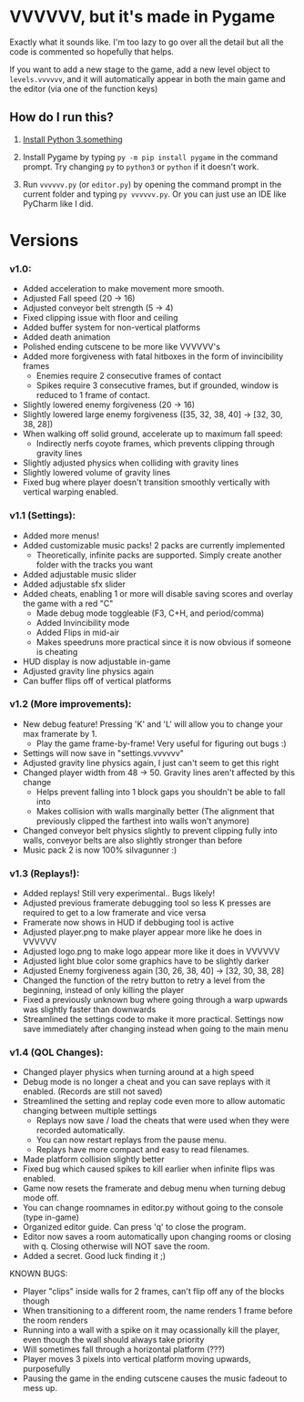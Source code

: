 # VVVVVV, but it's made in Pygame

Exactly what it sounds like. I'm too lazy to go over all the detail but all the code is commented so hopefully that helps.

If you want to add a new stage to the game, add a new level object to `levels.vvvvvv`, and it will automatically appear in both the main game and the editor (via one of the function keys)

## How do I run this?
1. [Install Python 3.something](https://www.python.org/ftp/python/3.8.3/python-3.8.3.exe)

2. Install Pygame by typing `py -m pip install pygame` in the command prompt. Try changing `py` to `python3` or `python` if it doesn't work.

3. Run `vvvvvv.py` (or `editor.py`) by opening the command prompt in the current folder and typing `py vvvvvv.py`. Or you can just use an IDE like PyCharm like I did.


# Versions

### v1.0:

+ Added acceleration to make movement more smooth.
+ Adjusted Fall speed (20 -> 16)
+ Adjusted conveyor belt strength (5 -> 4)
+ Fixed clipping issue with floor and ceiling
+ Added buffer system for non-vertical platforms
+ Added death animation
+ Polished ending cutscene to be more like VVVVVV's
+ Added more forgiveness with fatal hitboxes in the form of invincibility frames
   + Enemies require 2 consecutive frames of contact
   + Spikes require 3 consecutive frames, but if grounded, window is reduced to 1 frame of contact.
+ Slightly lowered enemy forgiveness (20 -> 16)
+ Slightly lowered large enemy forgiveness ([35, 32, 38, 40] -> [32, 30, 38, 28])
+ When walking off solid ground, accelerate up to maximum fall speed:
   + Indirectly nerfs coyote frames, which prevents clipping through gravity lines
+ Slightly adjusted physics when colliding with gravity lines
+ Slightly lowered volume of gravity lines
+ Fixed bug where player doesn't transition smoothly vertically with vertical warping enabled.

### v1.1 (Settings):

+ Added more menus!
+ Added customizable music packs! 2 packs are currently implemented
	+ Theoretically, infinite packs are supported. Simply create another folder with the tracks you want
+ Added adjustable music slider
+ Added adjustable sfx slider
+ Added cheats, enabling 1 or more will disable saving scores and overlay the game with a red "C"
	+ Made debug mode toggleable (F3, C+H, and period/comma)
	+ Added Invincibility mode
	+ Added Flips in mid-air
	+ Makes speedruns more practical since it is now obvious if someone is cheating
+ HUD display is now adjustable in-game
+ Adjusted gravity line physics again
+ Can buffer flips off of vertical platforms

### v1.2 (More improvements):

+ New debug feature! Pressing 'K' and 'L' will allow you to change your max framerate by 1.
	+ Play the game frame-by-frame! Very useful for figuring out bugs :)
+ Settings will now save in "settings.vvvvvv"
+ Adjusted gravity line physics again, I just can't seem to get this right
+ Changed player width from 48 -> 50. Gravity lines aren't affected by this change
	+ Helps prevent falling into 1 block gaps you shouldn't be able to fall into
	+ Makes collision with walls marginally better (The alignment that previously clipped the farthest into walls won't anymore)
+ Changed conveyor belt physics slightly to prevent clipping fully into walls, conveyor belts are also slightly stronger than before
+ Music pack 2 is now 100% siIvagunner :)

### v1.3 (Replays!):

+ Added replays! Still very experimental.. Bugs likely!
+ Adjusted previous framerate debugging tool so less K presses are required to get to a low framerate and vice versa
+ Framerate now shows in HUD if debbuging tool is active
+ Adjusted player.png to make player appear more like he does in VVVVVV
+ Adjusted logo.png to make logo appear more like it does in VVVVVV
+ Adjusted light blue color some graphics have to be slightly darker
+ Adjusted Enemy forgiveness again [30, 26, 38, 40] -> [32, 30, 38, 28]
+ Changed the function of the retry button to retry a level from the beginning, instead of only killing the player
+ Fixed a previously unknown bug where going through a warp upwards was slightly faster than downwards
+ Streamlined the settings code to make it more practical. Settings now save immediately after changing instead when going to the main menu

### v1.4 (QOL Changes):

+ Changed player physics when turning around at a high speed
+ Debug mode is no longer a cheat and you can save replays with it enabled. (Records are still not saved)
+ Streamlined the setting and replay code even more to allow automatic changing between multiple settings
	+ Replays now save / load the cheats that were used when they were recorded automatically.
	+ You can now restart replays from the pause menu.
	+ Replays have more compact and easy to read filenames.
+ Made platform collision slightly better
+ Fixed bug which caused spikes to kill earlier when infinite flips was enabled.
+ Game now resets the framerate and debug menu when turning debug mode off.
+ You can change roomnames in editor.py without going to the console (type in-game)
+ Organized editor guide. Can press 'q' to close the program.
+ Editor now saves a room automatically upon changing rooms or closing with q. Closing otherwise will NOT save the room.
+ Added a secret. Good luck finding it ;)

KNOWN BUGS:
+ Player "clips" inside walls for 2 frames, can't flip off any of the blocks though
+ When transitioning to a different room, the name renders 1 frame before the room renders
+ Running into a wall with a spike on it may ocassionally kill the player, even though the wall should always take priority
+ Will sometimes fall through a horizontal platform (???)
+ Player moves 3 pixels into vertical platform moving upwards, purposefully 
+ Pausing the game in the ending cutscene causes the music fadeout to mess up.
